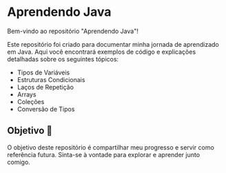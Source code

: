 # Aprendendo Java

Bem-vindo ao repositório "Aprendendo Java"! 

Este repositório foi criado para documentar minha jornada de aprendizado em Java. Aqui você encontrará exemplos de código e explicações detalhadas sobre os seguintes tópicos:

- Tipos de Variáveis
- Estruturas Condicionais
- Laços de Repetição
- Arrays
- Coleções
- Conversão de Tipos

## Objetivo 🎯

O objetivo deste repositório é compartilhar meu progresso e servir como referência futura. Sinta-se à vontade para explorar e aprender junto comigo.
